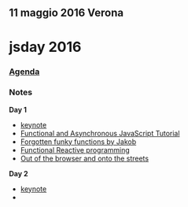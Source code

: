 ## 11 maggio 2016 Verona

# jsday 2016

### [Agenda](http://2016.jsday.it/schedule/)

### Notes
**Day 1**
- [keynote](./keynote-day-1.md)
- [Functional and Asynchronous JavaScript Tutorial](./workshop.md)
- [Forgotten funky functions by Jakob](./forgotten-funky-functions.md)
- [Functional Reactive programming](./functional-reactive-programming.md)
- [Out of the browser and onto the streets](./out-of-the-browser.md)

**Day 2**
- [keynote](./keynote-day-2.md)
- [](./building-reactive-rchitectures.md)
